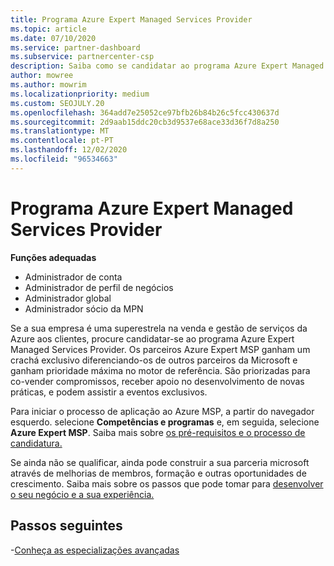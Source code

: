 ```yaml
---
title: Programa Azure Expert Managed Services Provider
ms.topic: article
ms.date: 07/10/2020
ms.service: partner-dashboard
ms.subservice: partnercenter-csp
description: Saiba como se candidatar ao programa Azure Expert Managed Services Provider para se destacar de outros parceiros e ganhar prioridade máxima no motor de referência.
author: mowree
ms.author: mowrim
ms.localizationpriority: medium
ms.custom: SEOJULY.20
ms.openlocfilehash: 364add7e25052ce97bfb26b84b26c5fcc430637d
ms.sourcegitcommit: 2d9aab15ddc20cb3d9537e68ace33d36f7d8a250
ms.translationtype: MT
ms.contentlocale: pt-PT
ms.lasthandoff: 12/02/2020
ms.locfileid: "96534663"
---
```

# <a name="azure-expert-managed-services-provider-program"></a>Programa Azure Expert Managed Services Provider

**Funções adequadas**

- Administrador de conta
- Administrador de perfil de negócios
- Administrador global
- Administrador sócio da MPN

Se a sua empresa é uma superestrela na venda e gestão de serviços da Azure aos clientes, procure candidatar-se ao programa Azure Expert Managed Services Provider. Os parceiros Azure Expert MSP ganham um crachá exclusivo diferenciando-os de outros parceiros da Microsoft e ganham prioridade máxima no motor de referência. São priorizadas para co-vender compromissos, receber apoio no desenvolvimento de novas práticas, e podem assistir a eventos exclusivos.

Para iniciar o processo de aplicação ao Azure MSP, a partir do navegador esquerdo. selecione **Competências e programas** e, em seguida, selecione **Azure Expert MSP**. Saiba mais sobre [os pré-requisitos e o processo de candidatura.](https://partner.microsoft.com/membership/azure-expert-msp) 

Se ainda não se qualificar, ainda pode construir a sua parceria microsoft através de melhorias de membros, formação e outras oportunidades de crescimento.
Saiba mais sobre os passos que pode tomar para [desenvolver o seu negócio e a sua experiência.](https://partner.microsoft.com/membership/azure-expert-msp)

## <a name="next-steps"></a>Passos seguintes

-[Conheça as especializações avançadas](advanced-specializations.md)